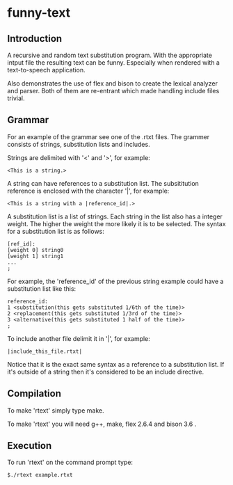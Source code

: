 # funny-text

## Introduction
A recursive and random text substitution program. With the appropriate intput file the resulting text can be funny. Especially when rendered with a text-to-speech application.

Also demonstrates the use of flex and bison to create the lexical analyzer and parser. Both of them are re-entrant which made handling include files trivial.

## Grammar
For an example of the grammar see one of the .rtxt files. The grammer consists of strings, substitution lists and includes.

Strings are delimited with '<' and '>', for example:

    <This is a string.>

A string can have references to a substitution list. The subsititution reference is enclosed with the character '|', for example:

    <This is a string with a |reference_id|.>

A substitution list is a list of strings. Each string in the list also has a integer weight. The higher the weight the more likely it is to be selected. The syntax for a substitution list is as follows:

    [ref_id]:
    [weight 0] string0
    [weight 1] string1
    ...
    ;

For example, the 'reference_id' of the previous string example could have a substitution list like this:

    reference_id:
    1 <substitution(this gets substituted 1/6th of the time)>
    2 <replacement(this gets substituted 1/3rd of the time)>
    3 <alternative(this gets substituted 1 half of the time)>
    ;

To include another file delimit it in '|', for example:

    |include_this_file.rtxt|
    
Notice that it is the exact same syntax as a reference to a substitution list. If it's outside of a string then it's considered to be an include directive.
    
## Compilation
To make 'rtext' simply type make.

To make 'rtext' you will need g++, make, flex 2.6.4 and bison 3.6 .

## Execution
To run 'rtext' on the command prompt type:

    $./rtext example.rtxt
